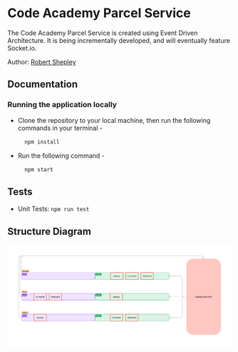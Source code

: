# Code Academy Parcel Service

The Code Academy Parcel Service is created using Event Driven Architecture. It is being incrementally developed, and will eventually feature Socket.io.

Author: [Robert Shepley](https://github.com/shepleysound)
<!-- Replace URL's and add more necessary links -->
<!-- - [Tests Report]()
- [Assignment Pull Request]()
- [Heroku Prod Deployment]() -->

## Documentation

### Running the application locally

<!-- - Ensure PostgreSQL is setup on your machine, and that you have an existing user with createdb permissions. -->

- Clone the repository to your local machine, then run the following commands in your terminal -

  ```bash
    npm install
  ```

<!-- - Add the following lines to the newly created `.env` file.

  ```text
  PORT=<port number>
  SECRET=<AStringToBeKeptSecret>
  ``` -->

<!-- - In the `config/config.json` file, set your username and password under the 'development' entry. Keep in mind, these both must be wrapped in double quotes. -->

- Run the following command -

  ```bash
    npm start
  ```

<!-- - Congratulations! You should now be able to access the application in your browser by navigating to `http://localhost:PORT/`, with `PORT` being the port number that you specified in the .env.

- When run locally, the server currently creates a `memory` file in the project's root directory that contains data for a sqlite3 database. If you would like to clear out the database, you can simply delete this file and it will be freshly created the next time the server is started using `npm start`. -->

## Tests

- Unit Tests: `npm run test`

## Structure Diagram

![Diagram](./cap-phase1.png)